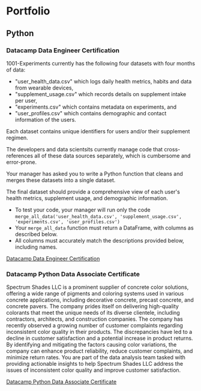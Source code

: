 # Portfolio
## Python
### Datacamp Data Engineer Certification
1001-Experiments currently has the following four datasets with four months of data:
 - "user_health_data.csv" which logs daily health metrics, habits and data from wearable devices,
 - "supplement_usage.csv" which records details on supplement intake per user,
 - "experiments.csv" which contains metadata on experiments, and
 - "user_profiles.csv" which contains demographic and contact information of the users.

Each dataset contains unique identifiers for users and/or their supplement regimen.

The developers and data scientsits currently manage code that cross-references all of these data sources separately, which is cumbersome and error-prone.

Your manager has asked you to write a Python function that cleans and merges these datasets into a single dataset.

The final dataset should provide a comprehensive view of each user's health metrics, supplement usage, and demographic information.

- To test your code, your manager will run only the code `merge_all_data('user_health_data.csv', 'supplement_usage.csv', 'experiments.csv', 'user_profiles.csv')`
- Your `merge_all_data` function must return a DataFrame, with columns as described below.
- All columns must accurately match the descriptions provided below, including names.

[Datacamp Data Engineer Certification](https://www.datacamp.com/certificate/DE0012342804745)
### Datacamp Python Data Associate Certificate
Spectrum Shades LLC is a prominent supplier of concrete color solutions, offering a wide range of pigments and coloring systems used in various concrete applications, including decorative concrete, precast concrete, and concrete pavers. The company prides itself on delivering high-quality colorants that meet the unique needs of its diverse clientele, including contractors, architects, and construction companies. The company has recently observed a growing number of customer complaints regarding inconsistent color quality in their products. The discrepancies have led to a decline in customer satisfaction and a potential increase in product returns. By identifying and mitigating the factors causing color variations, the company can enhance product reliability, reduce customer complaints, and minimize return rates. You are part of the data analysis team tasked with providing actionable insights to help Spectrum Shades LLC address the issues of inconsistent color quality and improve customer satisfaction.

[Datacamp Python Data Associate Certificate](https://www.datacamp.com/certificate/PDA0011334394090)
